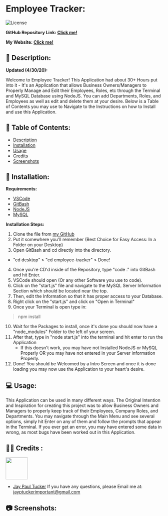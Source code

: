 # Employee Tracker: 
![License](https://img.shields.io/badge/License-CCL-brightgreen) 
 
**GitHub Repository Link: [Click me!](https://github.com/JayPTucker/employee-tracker)** 
 
**My Website: [Click me!](https://jayptucker.github.io)** 
 
## 📄 Description: <a name='description'></a> 
**Updated (4/30/20):**

Welcome to Employee Tracker!  This Application had about 30+ Hours put into it - It's an Application that allows Business Owners/Managers to Properly Manage and Edit their Employees, Roles, etc through the Terminal and MySQL Database using NodeJS.  You can add Departments, Roles, and Employees as well as edit and delete them at your desire.  Below is a Table of Contents you may use to Navigate to the Instructions on how to Install and use this Application.
 
## 📖 Table of Contents: 
- [Description](#description) 
- [Installation](#installation) 
- [Usage](#usage) 
- [Credits](#credits) 
- [Screenshots](#screenshots) 

 
## 🔌 Installation: <a name='installation'></a> 

**Requirements:**
- [VSCode](https://code.visualstudio.com/)
- [GitBash](https://git-scm.com/downloads)
- [NodeJS](https://nodejs.org/en/)
- [MySQL](https://dev.mysql.com/downloads/windows/installer/8.0.html)

**Installation Steps:**
1. Clone the file from [my GitHub](https://github.com/JayPTucker)
2. Put it somewhere you'll remember (Best Choice for Easy Access: In a Folder on your Desktop)
3. Open GitBash and cd directly into the directory.
- "cd desktop" > "cd employee-tracker" > Done!
4. Once you're CD'd inside of the Repository, type "code ." into GitBash and hit Enter.
5. VSCode should open (Or any other Software you use to code).
6. Click on the "start.js" file and navigate to the MySQL Server Information Section which should be located near the top.
7. Then, edit the Information so that it has proper access to your Database.
8. Right click on the "start.js" and click on "Open in Terminal"
9. Once your Terminal is open type in:

> npm install

10. Wait for the Packages to install, once it's done you should now have a "node_modules" Folder to the left of your screen.
11. After that, type in "node start.js" into the terminal and hit enter to run the Application
    - If this doesn't work, you may have not Installed NodeJS or MySQL Properly OR you may have not entered in your Server information Properly.
12. Done! You should be Welcomed by a Intro Screen and once it is done loading you may now use the Application to your heart's desire.
 
## 💻 Usage: <a name='usage'></a> 
 
This Application can be used in many different ways.  The Original Intention and Inspiration for creating this project was to allow Business Owners and Managers to properly keep track of their Employees, Company Roles, and Departments.  You may navigate through the Main Menu and see several options, simply hit Enter on any of them and follow the prompts that appear in the Terminal.  If you ever get an error, you may have entered some data in wrong, as most bugs have been worked out in this Application.
 
## 👨‍💼 Credits <a name='credits'></a>: 
 
<img src="https://avatars0.githubusercontent.com/u/58493507?v=4" width="70" border-radius="100" /></a>
- [Jay Paul Tucker](https://github.com/JayPTucker)
If you have any questions, please Email me at: jayptuckerimportant@gmail.com

 
## 📷 Screenshots: <a name='screenshots'></a>